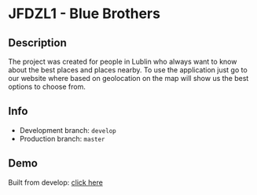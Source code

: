 # JFDZL1 - Blue Brothers

## Description
The project was created for people in Lublin who always want to know about the best places and places nearby. To use the application just go to our website where based on geolocation on the map will show us the best options to choose from.

## Info
* Development branch: `develop`
* Production branch: `master`

## Demo
Built from develop: [click here](http://blue-brothers.jfdzl1.is-academy.pl)

